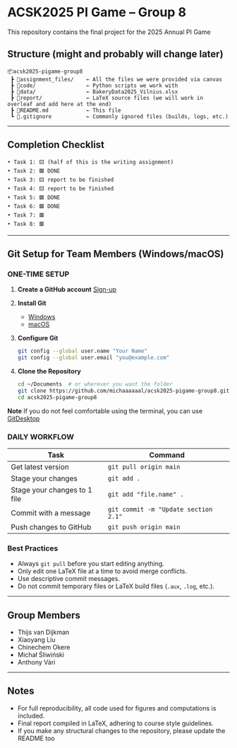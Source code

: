 # ACSK2025 PI Game – Group 8

This repository contains the final project for the 2025 Annual PI Game

## Structure (might and probably will change later)

```
📦acsk2025-pigame-group8
 ┣ 📂assignment_files/    ← All the files we were provided via canvas
 ┣ 📂code/                ← Python scripts we work with
 ┣ 📂data/                ← BakeryData2025_Vilnius.xlsx
 ┣ 📂report/              ← LaTeX source files (we will work in overleaf and add here at the end)
 ┣ 📜README.md            ← This file
 ┗ 📜.gitignore           ← Commonly ignored files (builds, logs, etc.)
```
---
## Completion Checklist
```
• Task 1: 🟨 (half of this is the writing assignment)
• Task 2: 🟩 DONE
• Task 3: 🟨 report to be finished
• Task 4: 🟨 report to be finished
• Task 5: 🟩 DONE
• Task 6: 🟩 DONE
• Task 7: 🟥
• Task 8: 🟥
```
---

## Git Setup for Team Members (Windows/macOS)

### ONE-TIME SETUP

1. **Create a GitHub account**
   [Sign-up](https://github.com/signup)

2. **Install Git**
   - [Windows](https://git-scm.com/download/win)
   - [macOS](https://git-scm.com/download/mac)

3. **Configure Git**
   ```bash
   git config --global user.name "Your Name"
   git config --global user.email "you@example.com"
   ```

4. **Clone the Repository**
   ```bash
   cd ~/Documents  # or wherever you want the folder
   git clone https://github.com/michaaaaaal/acsk2025-pigame-group8.git
   cd acsk2025-pigame-group8
   ```
**Note**
   If you do not feel comfortable using the terminal, you can use [GitDesktop](https://github.com/apps/desktop)

### DAILY WORKFLOW

| Task                        | Command                              |
|-----------------------------|--------------------------------------|
| Get latest version          | `git pull origin main`               |
| Stage your changes          | `git add .`                          |
| Stage your changes to 1 file| `git add "file.name" .`              |
| Commit with a message       | `git commit -m "Update section 2.1"` |
| Push changes to GitHub      | `git push origin main`               |

### Best Practices

- Always `git pull` before you start editing anything.
- Only edit one LaTeX file at a time to avoid merge conflicts.
- Use descriptive commit messages.
- Do not commit temporary files or LaTeX build files (`.aux`, `.log`, etc.).

---

## Group Members

- Thijs van Dijkman  
- Xiaoyang Liu  
- Chinechem Okere  
- Michał Śliwiński  
- Anthony Vári

---

## Notes

- For full reproducibility, all code used for figures and computations is included.
- Final report compiled in LaTeX, adhering to course style guidelines.
- If you make any structural changes to the repository, please update the README too
